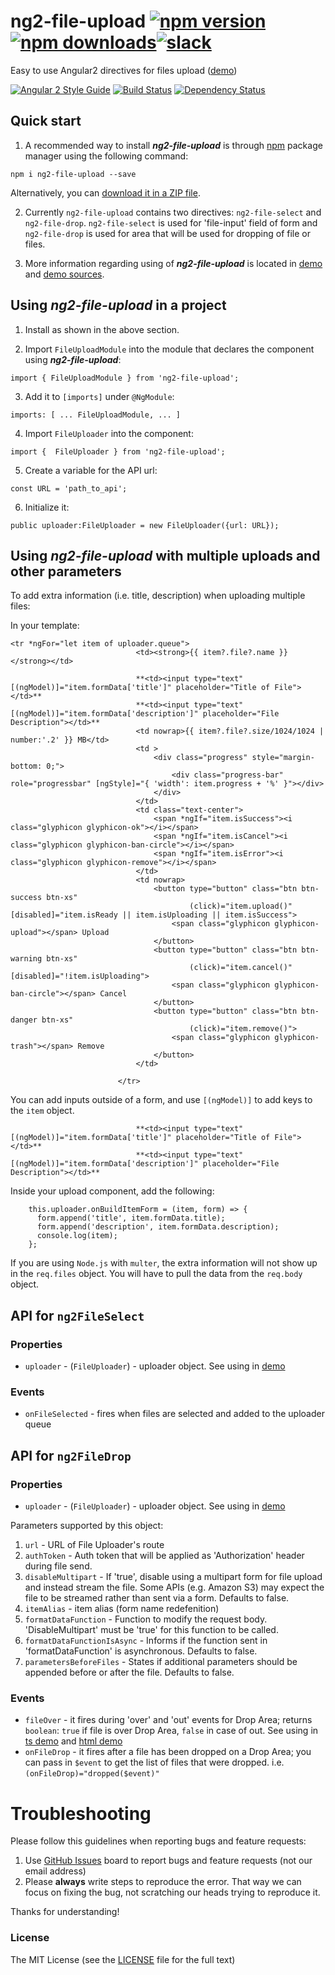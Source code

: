 # ng2-file-upload [![npm version](https://badge.fury.io/js/ng2-file-upload.svg)](http://badge.fury.io/js/ng2-file-upload) [![npm downloads](https://img.shields.io/npm/dm/ng2-file-upload.svg)](https://npmjs.org/ng2-file-upload)[![slack](https://ngx-slack.herokuapp.com/badge.svg)](https://ngx-slack.herokuapp.com)
Easy to use Angular2 directives for files upload ([demo](http://valor-software.github.io/ng2-file-upload/))

[![Angular 2 Style Guide](https://mgechev.github.io/angular2-style-guide/images/badge.svg)](https://github.com/mgechev/angular2-style-guide)
[![Build Status](https://travis-ci.org/valor-software/ng2-file-upload.svg?branch=development)](https://travis-ci.org/valor-software/ng2-file-upload)
[![Dependency Status](https://david-dm.org/valor-software/ng2-file-upload.svg)](https://david-dm.org/valor-software/ng2-file-upload)

## Quick start

1. A recommended way to install ***ng2-file-upload*** is through [npm](https://www.npmjs.com/search?q=ng2-file-upload) package manager using the following command:

  `npm i ng2-file-upload --save`

  Alternatively, you can [download it in a ZIP file](https://github.com/valor-software/ng2-file-upload/archive/master.zip).

2. Currently `ng2-file-upload` contains two directives: `ng2-file-select` and `ng2-file-drop`. `ng2-file-select` is used for 'file-input' field of form and
  `ng2-file-drop` is used for area that will be used for dropping of file or files.

3. More information regarding using of ***ng2-file-upload*** is located in
  [demo](http://valor-software.github.io/ng2-file-upload/) and [demo sources](https://github.com/valor-software/ng2-file-upload/tree/master/demo).
  
## Using ***ng2-file-upload*** in a project

1. Install as shown in the above section.

2. Import `FileUploadModule` into the module that declares the component using ***ng2-file-upload***:

```import { FileUploadModule } from 'ng2-file-upload';```

3. Add it to `[imports]` under `@NgModule`:

```imports: [ ... FileUploadModule, ... ]```

4. Import `FileUploader` into the component:

```import {  FileUploader } from 'ng2-file-upload';```

5. Create a variable for the API url:

```const URL = 'path_to_api';```

6. Initialize it:

```public uploader:FileUploader = new FileUploader({url: URL}); ```

## Using ***ng2-file-upload*** with multiple uploads and other parameters
To add extra information (i.e. title, description) when uploading multiple files:

In your template:
```
<tr *ngFor="let item of uploader.queue">
                            <td><strong>{{ item?.file?.name }}</strong></td>

                            **<td><input type="text" [(ngModel)]="item.formData['title']" placeholder="Title of File"></td>**
                            **<td><input type="text" [(ngModel)]="item.formData['description']" placeholder="File Description"></td>**
                            <td nowrap>{{ item?.file?.size/1024/1024 | number:'.2' }} MB</td>
                            <td >
                                <div class="progress" style="margin-bottom: 0;">
                                    <div class="progress-bar" role="progressbar" [ngStyle]="{ 'width': item.progress + '%' }"></div>
                                </div>
                            </td>
                            <td class="text-center">
                                <span *ngIf="item.isSuccess"><i class="glyphicon glyphicon-ok"></i></span>
                                <span *ngIf="item.isCancel"><i class="glyphicon glyphicon-ban-circle"></i></span>
                                <span *ngIf="item.isError"><i class="glyphicon glyphicon-remove"></i></span>
                            </td>
                            <td nowrap>
                                <button type="button" class="btn btn-success btn-xs"
                                        (click)="item.upload()" [disabled]="item.isReady || item.isUploading || item.isSuccess">
                                    <span class="glyphicon glyphicon-upload"></span> Upload
                                </button>
                                <button type="button" class="btn btn-warning btn-xs"
                                        (click)="item.cancel()" [disabled]="!item.isUploading">
                                    <span class="glyphicon glyphicon-ban-circle"></span> Cancel
                                </button>
                                <button type="button" class="btn btn-danger btn-xs"
                                        (click)="item.remove()">
                                    <span class="glyphicon glyphicon-trash"></span> Remove
                                </button>
                            </td>

                        </tr>
```
You can add inputs outside of a form, and use ```[(ngModel)]``` to add keys to the ```item``` object.

```
                            **<td><input type="text" [(ngModel)]="item.formData['title']" placeholder="Title of File"></td>**
                            **<td><input type="text" [(ngModel)]="item.formData['description']" placeholder="File Description"></td>**
```
Inside your upload component, add the following:

```
    this.uploader.onBuildItemForm = (item, form) => {
      form.append('title', item.formData.title);
      form.append('description', item.formData.description);
      console.log(item);
    };

```
If you are using `Node.js` with `multer`, the extra information will not show up in the `req.files` object. You will have to pull the data from the `req.body` object.


## API for `ng2FileSelect`

### Properties

  - `uploader` - (`FileUploader`) - uploader object. See using in [demo](https://github.com/valor-software/ng2-file-upload/blob/master/demo/components/file-upload/simple-demo.ts)

### Events
 - `onFileSelected` - fires when files are selected and added to the uploader queue

## API for `ng2FileDrop`

### Properties

  - `uploader` - (`FileUploader`) - uploader object. See using in [demo](https://github.com/valor-software/ng2-file-upload/blob/master/demo/components/file-upload/simple-demo.ts)

  Parameters supported by this object:

  1. `url` - URL of File Uploader's route
  2. `authToken` - Auth token that will be applied as 'Authorization' header during file send.
  3. `disableMultipart` - If 'true', disable using a multipart form for file upload and instead stream the file. Some APIs (e.g. Amazon S3) may expect the file to be streamed rather than sent via a form. Defaults to false.
  4. `itemAlias` - item alias (form name redefenition)
  5. `formatDataFunction` - Function to modify the request body. 'DisableMultipart' must be 'true' for this function to be called.
  6. `formatDataFunctionIsAsync` - Informs if the function sent in 'formatDataFunction' is asynchronous. Defaults to false.
  7. `parametersBeforeFiles` - States if additional parameters should be appended before or after the file. Defaults to false.

### Events

  - `fileOver` - it fires during 'over' and 'out' events for Drop Area; returns `boolean`: `true` if file is over Drop Area, `false` in case of out.
  See using in [ts demo](https://github.com/valor-software/ng2-file-upload/blob/master/demo/components/file-upload/simple-demo.ts) and
  [html demo](https://github.com/valor-software/ng2-file-upload/blob/master/demo/components/file-upload/simple-demo.html)
  - `onFileDrop` - it fires after a file has been dropped on a Drop Area; you can pass in `$event` to get the list of files that were dropped. i.e. `(onFileDrop)="dropped($event)"`

# Troubleshooting

Please follow this guidelines when reporting bugs and feature requests:

1. Use [GitHub Issues](https://github.com/valor-software/ng2-file-upload/issues) board to report bugs and feature requests (not our email address)
2. Please **always** write steps to reproduce the error. That way we can focus on fixing the bug, not scratching our heads trying to reproduce it.

Thanks for understanding!

### License

The MIT License (see the [LICENSE](https://github.com/valor-software/ng2-file-upload/blob/master/LICENSE) file for the full text)
